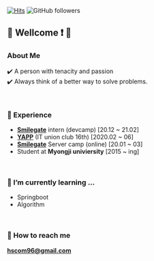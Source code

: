 [![Hits](https://hits.seeyoufarm.com/api/count/incr/badge.svg?url=https%3A%2F%2Fgithub.com%2Fhscom96%2Fhit-counter&count_bg=%2379C83D&title_bg=%23555555&icon=atom.svg&icon_color=%23E7E7E7&title=hits&edge_flat=false)](https://hits.seeyoufarm.com)
![GitHub followers](https://img.shields.io/github/followers/hscom96?label=Follow&style=social)
## 👋 Wellcome :exclamation: 👋

### About Me

:heavy_check_mark: A person with tenacity and passion </br>
:heavy_check_mark: Always think of a better way to solve problems.


</br>

### 🔭 Experience

- __[Smilegate](https://www.smilegate.com/ko/main/main.asp)__ intern (devcamp)     [20.12 ~ 21.02]
- __[YAPP](http://yapp.co.kr/)__ (IT union club 16th)           [2020.02 ~ 06]
- __[Smilegate](https://www.smilegate.com/ko/main/main.asp)__ Server camp (online) [20.01 ~ 03]
- Student at __Myongji univiersity__ [2015 ~ ing]

</br>

### 🌱 I’m currently learning ...
- Springboot
- Algorithm

</br>

### :e-mail: How to reach me 
 **hscom96@gmail.com**

